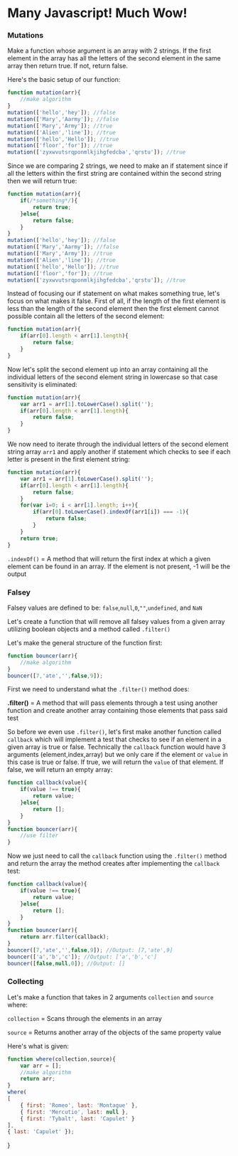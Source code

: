 # Many Javascript! Much Wow!

### Mutations
Make a function whose argument is an array with 2 strings. If the first element in the array has all the letters of the second element in the same array then return true. If not, return false.

Here's the basic setup of our function:

```Javascript
function mutation(arr){
	//make algorithm
}
mutation(['hello','hey']); //false
mutation(['Mary','Aarmy']); //false
mutation(['Mary','Army']); //true
mutation(['Alien','line']); //true
mutation(['hello','Hello']); //true
mutation(['floor','for']); //true
mutation(['zyxwvutsrqponmlkjihgfedcba','qrstu']); //true
```

Since we are comparing 2 strings, we need to make an if statement since if all the letters within the first string are contained within the second string then we will return true:

```Javascript
function mutation(arr){
	if(/*something*/){
		return true;
	}else{
		return false;
	}
}
mutation(['hello','hey']); //false
mutation(['Mary','Aarmy']); //false
mutation(['Mary','Army']); //true
mutation(['Alien','line']); //true
mutation(['hello','Hello']); //true
mutation(['floor','for']); //true
mutation(['zyxwvutsrqponmlkjihgfedcba','qrstu']); //true
```

Instead of focusing our if statement on what makes something true, let's focus on what makes it false. First of all, if the length of the first element is less than the length of the second element then the first element cannot possible contain all the letters of the second element:

```Javascript
function mutation(arr){
	if(arr[0].length < arr[1].length){
		return false;
	}
}
```

Now let's split the second element up into an array containing all the individual letters of the second element string in lowercase so that case sensitivity is eliminated:

```Javascript
function mutation(arr){
	var arr1 = arr[1].toLowerCase().split('');
	if(arr[0].length < arr[1].length){
		return false;
	}
}
```

We now need to iterate through the individual letters of the second element string array `arr1` and apply another if statement which checks to see if each letter is present in the first element string:

```Javascript
function mutation(arr){
	var arr1 = arr[1].toLowerCase().split('');
	if(arr[0].length < arr[1].length){
		return false;
	}
	for(var i=0; i < arr[1].length; i++){
		if(arr[0].toLowerCase().indexOf(arr1[i]) === -1){
			return false;
		}
	}
	return true;
}
```

`.indexOf()` = A method that will return the first index at which a given element can be found in an array. If the element is not present, -1 will be the output

### Falsey
Falsey values are defined to be: `false`,`null`,`0`,`""`,`undefined`, and `NaN`

Let's create a function that will remove all falsey values from a given array utilizing boolean objects and a method called `.filter()`

Let's make the general structure of the function first:

```Javascript
function bouncer(arr){
	//make algorithm
}
bouncer([7,'ate','',false,9]);
```

First we need to understand what the `.filter()` method does:

**.filter()** = A method that will pass elements through a test using another function and create another array containing those elements that pass said test

So before we even use `.filter()`, let's first make another function called `callback` which will implement a test that checks to see if an element in a given array is true or false. Technically the `callback` function would have 3 arguments (element,index,array) but we only care if the element or `value` in this case is true or false. If true, we will return the `value` of that element. If false, we will return an empty array:

```Javascript
function callback(value){
	if(value !== true){
		return value;
	}else{
		return [];
	}
}
function bouncer(arr){
	//use filter
}
```

Now we just need to call the `callback` function using the `.filter()` method and return the array the method creates after implementing the `callback` test:

```Javascript
function callback(value){
	if(value !== true){
		return value;
	}else{
		return [];
	}
}
function bouncer(arr){
	return arr.filter(callback);
}
bouncer([7,'ate','',false,9]); //Output: [7,'ate',9]
bouncer(['a','b','c']); //Output: ['a','b','c']
bouncer([false,null,0]); //Output: []
```

### Collecting
Let's make a function that takes in 2 arguments `collection` and `source` where:

`collection` = Scans through the elements in an array

`source` = Returns another array of the objects of the same property value 

Here's what is given:

```Javascript
function where(collection,source){
	var arr = [];
	//make algorithm
	return arr;
}
where(
[
	{ first: 'Romeo', last: 'Montague' }, 
	{ first: 'Mercutio', last: null }, 
	{ first: 'Tybalt', last: 'Capulet' }
], 
{ last: 'Capulet' });
```
} 